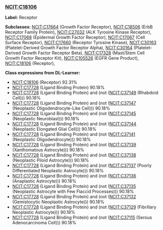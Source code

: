 
### [NCIT:C18106](http://purl.obolibrary.org/obo/NCIT_C18106)
**Label:** Receptor

**Subclasses:** [NCIT:C17664](http://purl.obolibrary.org/obo/NCIT_C17664) (Growth Factor Receptor), [NCIT:C18506](http://purl.obolibrary.org/obo/NCIT_C18506) (ErbB Receptor Family Protein), [NCIT:C27032](http://purl.obolibrary.org/obo/NCIT_C27032) (ALK Tyrosine Kinase Receptor), [NCIT:C17068](http://purl.obolibrary.org/obo/NCIT_C17068) (Epidermal Growth Factor Receptor), [NCIT:C17067](http://purl.obolibrary.org/obo/NCIT_C17067) (Cell Surface Receptor), [NCIT:C17660](http://purl.obolibrary.org/obo/NCIT_C17660) (Receptor Tyrosine Kinase), [NCIT:C30163](http://purl.obolibrary.org/obo/NCIT_C30163) (Platelet-Derived Growth Factor Receptor Alpha), [NCIT:C30164](http://purl.obolibrary.org/obo/NCIT_C30164) (Platelet-Derived Growth Factor Receptor Beta), [NCIT:C17328](http://purl.obolibrary.org/obo/NCIT_C17328) (Mast/Stem Cell Growth Factor Receptor Kit), [NCIT:C105526](http://purl.obolibrary.org/obo/NCIT_C105526) (EGFR Gene Product), [NCIT:C18106](http://purl.obolibrary.org/obo/NCIT_C18106) (Receptor), 

**Class expressions from DL-Learner:**

- [NCIT:C18106](http://purl.obolibrary.org/obo/NCIT_C18106) (Receptor) 92.31%
- [NCIT:C17728](http://purl.obolibrary.org/obo/NCIT_C17728) (Ligand Binding Protein) 90.18%
- [NCIT:C17728](http://purl.obolibrary.org/obo/NCIT_C17728) (Ligand Binding Protein) and (not ([NCIT:C37149](http://purl.obolibrary.org/obo/NCIT_C37149) (Rhabdoid Cell))) 90.18%
- [NCIT:C17728](http://purl.obolibrary.org/obo/NCIT_C17728) (Ligand Binding Protein) and (not ([NCIT:C37147](http://purl.obolibrary.org/obo/NCIT_C37147) (Neoplastic Oligodendrocyte-Like Cell))) 90.18%
- [NCIT:C17728](http://purl.obolibrary.org/obo/NCIT_C17728) (Ligand Binding Protein) and (not ([NCIT:C37145](http://purl.obolibrary.org/obo/NCIT_C37145) (Neoplastic Neuroblast))) 90.18%
- [NCIT:C17728](http://purl.obolibrary.org/obo/NCIT_C17728) (Ligand Binding Protein) and (not ([NCIT:C37144](http://purl.obolibrary.org/obo/NCIT_C37144) (Neoplastic Elongated Glial Cell))) 90.18%
- [NCIT:C17728](http://purl.obolibrary.org/obo/NCIT_C17728) (Ligand Binding Protein) and (not ([NCIT:C37141](http://purl.obolibrary.org/obo/NCIT_C37141) (Neoplastic Oligodendrocyte))) 90.18%
- [NCIT:C17728](http://purl.obolibrary.org/obo/NCIT_C17728) (Ligand Binding Protein) and (not ([NCIT:C37139](http://purl.obolibrary.org/obo/NCIT_C37139) (Xanthomatous Astrocyte))) 90.18%
- [NCIT:C17728](http://purl.obolibrary.org/obo/NCIT_C17728) (Ligand Binding Protein) and (not ([NCIT:C37138](http://purl.obolibrary.org/obo/NCIT_C37138) (Neoplastic Piloid Astrocyte))) 90.18%
- [NCIT:C17728](http://purl.obolibrary.org/obo/NCIT_C17728) (Ligand Binding Protein) and (not ([NCIT:C37137](http://purl.obolibrary.org/obo/NCIT_C37137) (Poorly Differentiated Neoplastic Astrocyte))) 90.18%
- [NCIT:C17728](http://purl.obolibrary.org/obo/NCIT_C17728) (Ligand Binding Protein) and (not ([NCIT:C37136](http://purl.obolibrary.org/obo/NCIT_C37136) (Anaplastic Astrocyte))) 90.18%
- [NCIT:C17728](http://purl.obolibrary.org/obo/NCIT_C17728) (Ligand Binding Protein) and (not ([NCIT:C37135](http://purl.obolibrary.org/obo/NCIT_C37135) (Neoplastic Astrocyte with Few Flaccid Processes))) 90.18%
- [NCIT:C17728](http://purl.obolibrary.org/obo/NCIT_C17728) (Ligand Binding Protein) and (not ([NCIT:C37132](http://purl.obolibrary.org/obo/NCIT_C37132) (Gemistocytic Neoplastic Astrocyte))) 90.18%
- [NCIT:C17728](http://purl.obolibrary.org/obo/NCIT_C17728) (Ligand Binding Protein) and (not ([NCIT:C37129](http://purl.obolibrary.org/obo/NCIT_C37129) (Fibrillary Neoplastic Astrocyte))) 90.18%
- [NCIT:C17728](http://purl.obolibrary.org/obo/NCIT_C17728) (Ligand Binding Protein) and (not ([NCIT:C37115](http://purl.obolibrary.org/obo/NCIT_C37115) (Serous Adenocarcinoma Cell))) 90.18%


